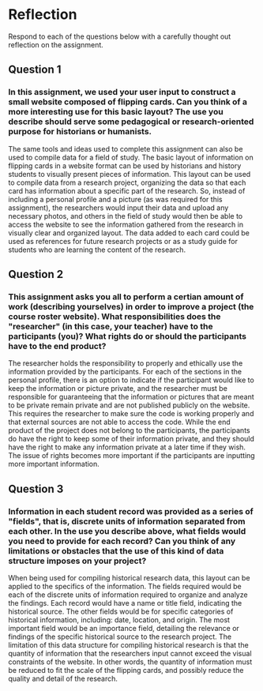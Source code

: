 # Reflection

Respond to each of the questions below with a carefully thought out reflection on the assignment.

## Question 1
### In this assignment, we used your user input to construct a small website composed of flipping cards. Can you think of a more interesting use for this basic layout? The use you describe should serve some pedagogical or research-oriented purpose for historians or humanists.

The same tools and ideas used to complete this assignment can also be used to compile data for a field of study. The basic layout of information on flipping cards in a website format can be used by historians and history students to visually present pieces of information. This layout can be used to compile data from a research project, organizing the data so that each card has information about a specific part of the research. So, instead of including a personal profile and a picture (as was required for this assignment), the researchers would input their data and upload any necessary photos, and others in the field of study would then be able to access the website to see the information gathered from the research in visually clear and organized layout. The data added to each card could be used as references for future research projects or as a study guide for students who are learning the content of the research.

## Question 2
### This assignment asks you all to perform a certian amount of work (describing yourselves) in order to improve a project (the course roster website). What responsibilities does the "researcher" (in this case, your teacher) have to the participants (you)? What rights do or should the participants have to the end product? 

The researcher holds the responsibility to properly and ethically use the information provided by the participants. For each of the sections in the personal profile, there is an option to indicate if the participant would like to keep the information or picture private, and the researcher must be responsible for guaranteeing that the information or pictures that are meant to be private remain private and are not published publicly on the website. This requires the researcher to make sure the code is working properly and that external sources are not able to access the code. While the end product of the project does not belong to the participants, the participants do have the right to keep some of their information private, and they should have the right to make any information private at a later time if they wish. The issue of rights becomes more important if the participants are inputting more important information.

## Question 3
### Information in each student record was provided as a series of "fields", that is, discrete units of information separated from each other. In the use you describe above, what fields would you need to provide for each record? Can you think of any limitations or obstacles that the use of this kind of data structure imposes on your project?

When being used for compiling historical research data, this layout can be applied to the specifics of the information. The fields required would be each of the discrete units of information required to organize and analyze the findings. Each record would have a name or title field, indicating the historical source. The other fields would be for specific categories of historical information, including: date, location, and origin. The most important field would be an importance field, detailing the relevance or findings of the specific historical source to the research project. The limitation of this data structure for compiling historical research is that the quantity of information that the researchers input cannot exceed the visual constraints of the website. In other words, the quantity of information must be reduced to fit the scale of the flipping cards, and possibly reduce the quality and detail of the research.
